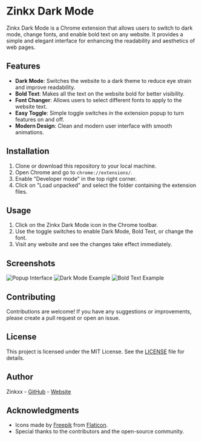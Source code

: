 # Zinkx Dark Mode

Zinkx Dark Mode is a Chrome extension that allows users to switch to dark mode, change fonts, and enable bold text on any website. It provides a simple and elegant interface for enhancing the readability and aesthetics of web pages.

## Features

- **Dark Mode**: Switches the website to a dark theme to reduce eye strain and improve readability.
- **Bold Text**: Makes all the text on the website bold for better visibility.
- **Font Changer**: Allows users to select different fonts to apply to the website text.
- **Easy Toggle**: Simple toggle switches in the extension popup to turn features on and off.
- **Modern Design**: Clean and modern user interface with smooth animations.

## Installation

1. Clone or download this repository to your local machine.
2. Open Chrome and go to `chrome://extensions/`.
3. Enable "Developer mode" in the top right corner.
4. Click on "Load unpacked" and select the folder containing the extension files.

## Usage

1. Click on the Zinkx Dark Mode icon in the Chrome toolbar.
2. Use the toggle switches to enable Dark Mode, Bold Text, or change the font.
3. Visit any website and see the changes take effect immediately.

## Screenshots

![Popup Interface](images/screenshot1.png)
![Dark Mode Example](images/screenshot2.png)
![Bold Text Example](images/screenshot3.png)

## Contributing

Contributions are welcome! If you have any suggestions or improvements, please create a pull request or open an issue.

## License

This project is licensed under the MIT License. See the [LICENSE](LICENSE) file for details.

## Author

Zinkxx - [GitHub](https://github.com/zinkxx) - [Website](https://devtechnic.online)

## Acknowledgments

- Icons made by [Freepik](https://www.flaticon.com/authors/freepik) from [Flaticon](https://www.flaticon.com/).
- Special thanks to the contributors and the open-source community.
